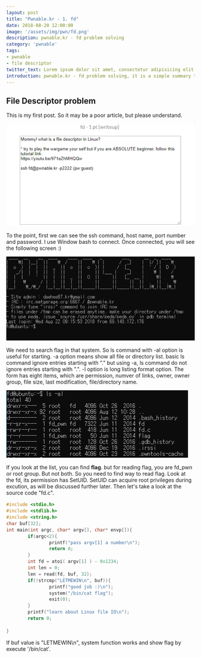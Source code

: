 ```yaml
---
layout: post
title: "Pwnable.kr - 1. fd"
date: 2018-08-20 12:00:00
image: '/assets/img/pwn/fd.png'
description: pwnable.kr - fd problem solving
category: 'pwnable'
tags:
- pwnable
- file descriptor
twitter_text: Lorem ipsum dolor sit amet, consectetur adipisicing elit.
introduction: pwnable.kr - fd problem solving, it is a simple summary that i solve the fd problem to study pwnable 
---
```



## File Descriptor problem

This is my first post. So it may be a poor article, but please understand.

![problem](/assets/img/pwn/fd/problem.PNG)


To the point, first we can see the ssh command, host name, port number and password. I use Window bash to connect. Once connected, you will see the following screen :)


![problem](/assets/img/pwn/fd/intro.PNG)

We need to search flag in that system. So ls command with -al option is useful for starting. -a option means show all file or directory list. basic ls command ignore entries starting with "." but using -a, ls command do not ignore entries starting with ".". -l option is long listing format option. The form has eight items, which are permission, numver of links, owner, owner group, file size, last modification, file/directory name.


![problem](/assets/img/pwn/fd/ls-al.PNG)


If you look at the list, you can find __flag__. but for reading flag, you are fd_pwn or root group. But not both. So you need to find way to read flag. Look at the fd, its permission has SetUID. SetUID can acquire root privileges during excution, as will be discussed further later. Then let's take a look at the source code "fd.c".

~~~c
#include <stdio.h>
#include <stdlib.h>
#include <string.h>
char buf[32];
int main(int argc, char* argv[], char* envp[]){
        if(argc<2){
                printf("pass argv[1] a number\n");
                return 0;
        }
        int fd = atoi( argv[1] ) - 0x1234;
        int len = 0;
        len = read(fd, buf, 32);
        if(!strcmp("LETMEWIN\n", buf)){
                printf("good job :)\n");
                system("/bin/cat flag");
                exit(0);
        }
        printf("learn about Linux file IO\n");
        return 0;

}
~~~


If buf value is "LETMEWIN\n", system function works and show flag by execute '/bin/cat'.